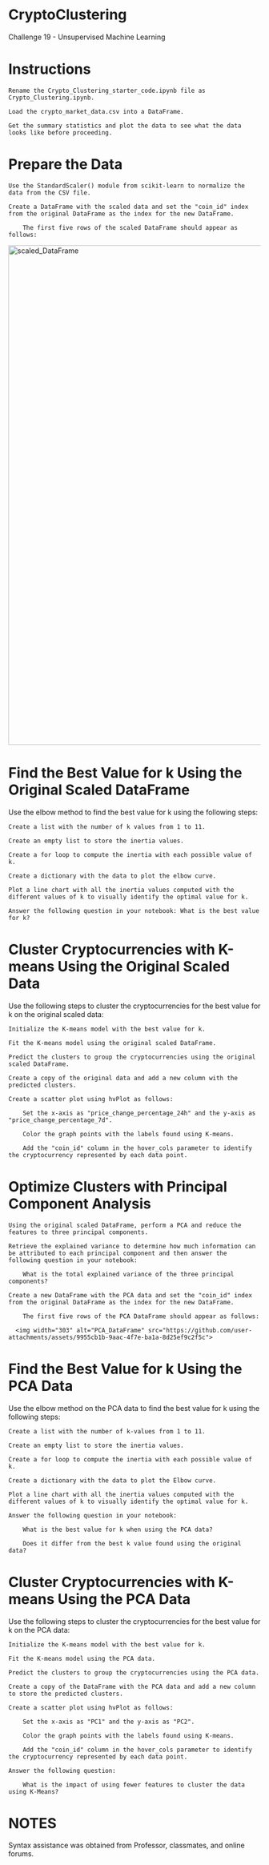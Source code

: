 # CryptoClustering

Challenge 19 - Unsupervised Machine Learning

# Instructions

    Rename the Crypto_Clustering_starter_code.ipynb file as Crypto_Clustering.ipynb.

    Load the crypto_market_data.csv into a DataFrame.

    Get the summary statistics and plot the data to see what the data looks like before proceeding.

# Prepare the Data

    Use the StandardScaler() module from scikit-learn to normalize the data from the CSV file.

    Create a DataFrame with the scaled data and set the "coin_id" index from the original DataFrame as the index for the new DataFrame.

        The first five rows of the scaled DataFrame should appear as follows:

<img width="998" alt="scaled_DataFrame" src="https://github.com/user-attachments/assets/0afce800-1b0d-4aa4-91cd-68689556b73e">

# Find the Best Value for k Using the Original Scaled DataFrame

Use the elbow method to find the best value for k using the following steps:

    Create a list with the number of k values from 1 to 11.
    
    Create an empty list to store the inertia values.
    
    Create a for loop to compute the inertia with each possible value of k.
    
    Create a dictionary with the data to plot the elbow curve.
    
    Plot a line chart with all the inertia values computed with the different values of k to visually identify the optimal value for k.
    
    Answer the following question in your notebook: What is the best value for k?

# Cluster Cryptocurrencies with K-means Using the Original Scaled Data

Use the following steps to cluster the cryptocurrencies for the best value for k on the original scaled data:

    Initialize the K-means model with the best value for k.
    
    Fit the K-means model using the original scaled DataFrame.
    
    Predict the clusters to group the cryptocurrencies using the original scaled DataFrame.
    
    Create a copy of the original data and add a new column with the predicted clusters.
    
    Create a scatter plot using hvPlot as follows:
    
        Set the x-axis as "price_change_percentage_24h" and the y-axis as "price_change_percentage_7d".
        
        Color the graph points with the labels found using K-means.
        
        Add the "coin_id" column in the hover_cols parameter to identify the cryptocurrency represented by each data point.

# Optimize Clusters with Principal Component Analysis

    Using the original scaled DataFrame, perform a PCA and reduce the features to three principal components.

    Retrieve the explained variance to determine how much information can be attributed to each principal component and then answer the following question in your notebook:
       
        What is the total explained variance of the three principal components?

    Create a new DataFrame with the PCA data and set the "coin_id" index from the original DataFrame as the index for the new DataFrame.

        The first five rows of the PCA DataFrame should appear as follows:

      <img width="303" alt="PCA_DataFrame" src="https://github.com/user-attachments/assets/9955cb1b-9aac-4f7e-ba1a-8d25ef9c2f5c">


# Find the Best Value for k Using the PCA Data

Use the elbow method on the PCA data to find the best value for k using the following steps:

    Create a list with the number of k-values from 1 to 11.
    
    Create an empty list to store the inertia values.
    
    Create a for loop to compute the inertia with each possible value of k.
    
    Create a dictionary with the data to plot the Elbow curve.
    
    Plot a line chart with all the inertia values computed with the different values of k to visually identify the optimal value for k.
    
    Answer the following question in your notebook:
    
        What is the best value for k when using the PCA data?
        
        Does it differ from the best k value found using the original data?

# Cluster Cryptocurrencies with K-means Using the PCA Data

Use the following steps to cluster the cryptocurrencies for the best value for k on the PCA data:

    Initialize the K-means model with the best value for k.
    
    Fit the K-means model using the PCA data.
    
    Predict the clusters to group the cryptocurrencies using the PCA data.
    
    Create a copy of the DataFrame with the PCA data and add a new column to store the predicted clusters.
    
    Create a scatter plot using hvPlot as follows:
    
        Set the x-axis as "PC1" and the y-axis as "PC2".
        
        Color the graph points with the labels found using K-means.
        
        Add the "coin_id" column in the hover_cols parameter to identify the cryptocurrency represented by each data point.
    
    Answer the following question:
    
        What is the impact of using fewer features to cluster the data using K-Means?

# NOTES

Syntax assistance was obtained from Professor, classmates, and online forums.
